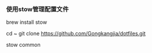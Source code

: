### 使用stow管理配置文件

brew install stow

cd ~
git clone https://github.com/Gongkangjia/dotfiles.git 

stow common

